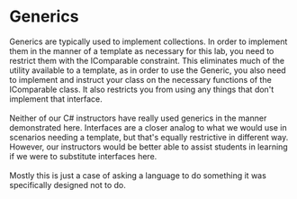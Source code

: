 # Generics
Generics are typically used to implement collections. In order to 
implement them in the manner of a template as necessary for this lab,
you need to restrict them with the IComparable constraint.  This
eliminates much of the utility available to a template, as in order
to use the Generic, you also need to implement and instruct your
class on the necessary functions of the IComparable class.  It also
restricts you from using any things that don't implement that interface.
<br><br>
Neither of our C# instructors have really used generics in the manner
demonstrated here. Interfaces are a closer analog to what we would
use in scenarios needing a template, but that's equally restrictive
in different way.  However, our instructors would be better able to
assist students in learning if we were to substitute interfaces here.
<br><br>
Mostly this is just a case of asking a language to do something it
was specifically designed not to do.